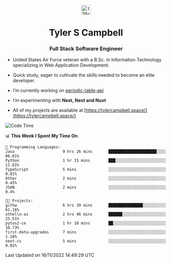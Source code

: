 <p align="center">
<a href="https://www.linkedin.com/in/t36campbell" target="blank"><img align="center" src="https://ik.imagekit.io/t36campbell/Portfolio/linkedin.png.original_m8bbGgPh6.png" alt="t36campbell" height="30" width="30" /></a>
</p>
<h1 align="center">Tyler S Campbell</h1>
<h3 align="center">Full Stack Software Engineer</h3>

* United States Air Force veteran with a B.Sc. in Information Technology specializing in Web Application Development. 

* Quick study, eager to cultivate the skills needed to become an elite developer.

* I’m currently working on [periodic-table-api](https://github.com/t36campbell/periodic-table-api)

* I’m experimenting with **Nest, Next and Nuxt**

* All of my projects are available at [https://tylercampbell.space/](https://tylercampbell.space/)

<!--START_SECTION:waka-->
![Code Time](http://img.shields.io/badge/Code%20Time-1%2C989%20hrs%2043%20mins-blue)

📊 **This Week I Spent My Time On** 

```text
💬 Programming Languages: 
Java                     9 hrs 26 mins       █████████████████████░░░░   86.61% 
Python                   1 hr 15 mins        ███░░░░░░░░░░░░░░░░░░░░░░   11.61% 
TypeScript               5 mins              ░░░░░░░░░░░░░░░░░░░░░░░░░   0.81% 
Other                    2 mins              ░░░░░░░░░░░░░░░░░░░░░░░░░   0.45% 
JSON                     2 mins              ░░░░░░░░░░░░░░░░░░░░░░░░░   0.4%

🐱‍💻 Projects: 
githw                    6 hrs 39 mins       ███████████████░░░░░░░░░░   61.16% 
othello-ai               2 hrs 46 mins       ██████░░░░░░░░░░░░░░░░░░░   25.51% 
pytos2-ce                1 hr 10 mins        ██░░░░░░░░░░░░░░░░░░░░░░░   10.73% 
first-data-upgrades      7 mins              ░░░░░░░░░░░░░░░░░░░░░░░░░   1.18% 
next-cs                  5 mins              ░░░░░░░░░░░░░░░░░░░░░░░░░   0.82%

```


 Last Updated on 16/11/2022 14:49:29 UTC
<!--END_SECTION:waka-->
